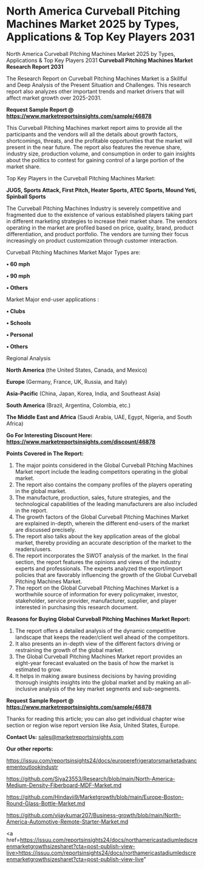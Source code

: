 # North America Curveball Pitching Machines Market 2025 by Types, Applications & Top Key Players 2031
North America Curveball Pitching Machines Market 2025 by Types, Applications & Top Key Players 2031
<strong>Curveball Pitching Machines Market Research Report 2031</strong>

The Research Report on Curveball Pitching Machines Market is a Skillful and Deep Analysis of the Present Situation and Challenges. This research report also analyzes other important trends and market drivers that will affect market growth over 2025-2031.

<strong>Request Sample Report @ <a href=https://www.marketreportsinsights.com/sample/46878>https://www.marketreportsinsights.com/sample/46878</a></strong>

This Curveball Pitching Machines market report aims to provide all the participants and the vendors will all the details about growth factors, shortcomings, threats, and the profitable opportunities that the market will present in the near future. The report also features the revenue share, industry size, production volume, and consumption in order to gain insights about the politics to contest for gaining control of a large portion of the market share.

Top Key Players in the Curveball Pitching Machines Market:

<strong>JUGS, Sports Attack, First Pitch, Heater Sports, ATEC Sports, Mound Yeti, Spinball Sports</strong>

The Curveball Pitching Machines Industry is severely competitive and fragmented due to the existence of various established players taking part in different marketing strategies to increase their market share. The vendors operating in the market are profiled based on price, quality, brand, product differentiation, and product portfolio. The vendors are turning their focus increasingly on product customization through customer interaction.

Curveball Pitching Machines Market Major Types are:

<strong>•  60 mph

•  90 mph

•  Others</strong>

Market Major end-user applications :

<strong>•  Clubs

•  Schools

•  Personal

•  Others</strong>

Regional Analysis

</u><strong><b>North America</b></strong> (the United States, Canada, and Mexico)

<strong><b>Europe </b></strong>(Germany, France, UK, Russia, and Italy)

<strong><b>Asia-Pacific</b></strong> (China, Japan, Korea, India, and Southeast Asia)

<strong><b>South America</b></strong> (Brazil, Argentina, Colombia, etc.)

<strong><b>The Middle East and Africa</b></strong> (Saudi Arabia, UAE, Egypt, Nigeria, and South Africa)

<strong>Go For Interesting Discount Here: <a href=https://www.marketreportsinsights.com/discount/46878>https://www.marketreportsinsights.com/discount/46878</a></strong>

<strong>Points Covered in The Report:</strong>
<ol>
  <li>The major points considered in the Global Curveball Pitching Machines Market report include the leading competitors operating in the global market.</li>
  <li>The report also contains the company profiles of the players operating in the global market.</li>
  <li>The manufacture, production, sales, future strategies, and the technological capabilities of the leading manufacturers are also included in the report.</li>
  <li>The growth factors of the Global Curveball Pitching Machines Market are explained in-depth, wherein the different end-users of the market are discussed precisely.</li>
  <li>The report also talks about the key application areas of the global market, thereby providing an accurate description of the market to the readers/users.</li>
  <li>The report incorporates the SWOT analysis of the market. In the final section, the report features the opinions and views of the industry experts and professionals. The experts analyzed the export/import policies that are favorably influencing the growth of the Global Curveball Pitching Machines Market.</li>
  <li>The report on the Global Curveball Pitching Machines Market is a worthwhile source of information for every policymaker, investor, stakeholder, service provider, manufacturer, supplier, and player interested in purchasing this research document.</li>
</ol>
<strong>Reasons for Buying Global Curveball Pitching Machines Market Report:</strong>

<ol>
  <li>The report offers a detailed analysis of the dynamic competitive landscape that keeps the reader/client well ahead of the competitors.</li>
  <li>It also presents an in-depth view of the different factors driving or restraining the growth of the global market.</li>
  <li>The Global Curveball Pitching Machines Market report provides an eight-year forecast evaluated on the basis of how the market is estimated to grow.</li>
  <li>It helps in making aware business decisions by having providing thorough insights insights into the global market and by making an all-inclusive analysis of the key market segments and sub-segments.</li>
</ol>
<strong>Request Sample Report @ <a href=https://www.marketreportsinsights.com/sample/46878>https://www.marketreportsinsights.com/sample/46878</a></strong>


Thanks for reading this article; you can also get individual chapter wise section or region wise report version like Asia, United States, Europe.

<strong>Contact Us:</strong>
sales@marketreportsinsights.com

<strong>Our other reports:</strong>

<a href=https://issuu.com/reportsinsights24/docs/europerefrigeratorsmarketadvancementoutlookindustr>https://issuu.com/reportsinsights24/docs/europerefrigeratorsmarketadvancementoutlookindustr</a>

<a href=https://github.com/Siya23553/Research/blob/main/North-America-Medium-Density-Fiberboard-MDF-Market.md>https://github.com/Siya23553/Research/blob/main/North-America-Medium-Density-Fiberboard-MDF-Market.md</a>

<a href=https://github.com/Hindavii9/Marketgrowth/blob/main/Europe-Boston-Round-Glass-Bottle-Market.md>https://github.com/Hindavii9/Marketgrowth/blob/main/Europe-Boston-Round-Glass-Bottle-Market.md</a>

<a href=https://github.com/vijaykumar207/Business-growth/blob/main/North-America-Automotive-Remote-Starter-Market.md>https://github.com/vijaykumar207/Business-growth/blob/main/North-America-Automotive-Remote-Starter-Market.md</a>

<a href=https://issuu.com/reportsinsights24/docs/northamericastadiumledscreenmarketgrowthsizesharet?cta=post-publish-view-live>https://issuu.com/reportsinsights24/docs/northamericastadiumledscreenmarketgrowthsizesharet?cta=post-publish-view-live</a>"
